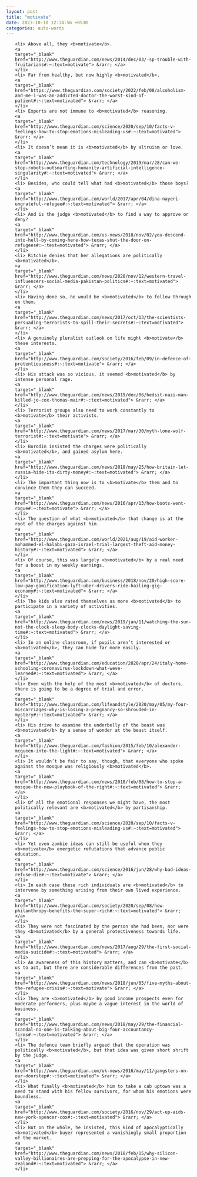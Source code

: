 ```yaml
---
layout: post
title: "motivate"
date: 2023-10-10 12:34:56 +0530
categories: auto-words
---
```

<ol>

    <li> Above all, they <b>motivate</b>.
    <a 
    target="_blank" 
    href="http://www.theguardian.com/news/2014/dec/03/-sp-trouble-with-fruitarians#:~:text=motivate"> &rarr; </a>
    </li>
    <li> Far from healthy, but now highly <b>motivated</b>.
    <a 
    target="_blank" 
    href="https://www.theguardian.com/society/2022/feb/08/alcoholism-and-me-i-was-an-addicted-doctor-the-worst-kind-of-patient#:~:text=motivated"> &rarr; </a>
    </li>
    <li> Experts are not immune to <b>motivated</b> reasoning.
    <a 
    target="_blank" 
    href="http://www.theguardian.com/science/2020/sep/10/facts-v-feelings-how-to-stop-emotions-misleading-us#:~:text=motivated"> &rarr; </a>
    </li>
    <li> It doesn’t mean it is <b>motivated</b> by altruism or love.
    <a 
    target="_blank" 
    href="http://www.theguardian.com/technology/2019/mar/28/can-we-stop-robots-outsmarting-humanity-artificial-intelligence-singularity#:~:text=motivated"> &rarr; </a>
    </li>
    <li> Besides, who could tell what had <b>motivated</b> those boys?
    <a 
    target="_blank" 
    href="http://www.theguardian.com/world/2017/apr/04/dina-nayeri-ungrateful-refugee#:~:text=motivated"> &rarr; </a>
    </li>
    <li> And is the judge <b>motivated</b> to find a way to approve or deny?
    <a 
    target="_blank" 
    href="http://www.theguardian.com/us-news/2018/nov/02/you-descend-into-hell-by-coming-here-how-texas-shut-the-door-on-refugees#:~:text=motivated"> &rarr; </a>
    </li>
    <li> Ritchie denies that her allegations are politically <b>motivated</b>.
    <a 
    target="_blank" 
    href="http://www.theguardian.com/news/2020/nov/12/western-travel-influencers-social-media-pakistan-politics#:~:text=motivated"> &rarr; </a>
    </li>
    <li> Having done so, he would be <b>motivated</b> to follow through on them.
    <a 
    target="_blank" 
    href="http://www.theguardian.com/news/2017/oct/13/the-scientists-persuading-terrorists-to-spill-their-secrets#:~:text=motivated"> &rarr; </a>
    </li>
    <li> A genuinely pluralist outlook on life might <b>motivate</b> these interests.
    <a 
    target="_blank" 
    href="http://www.theguardian.com/society/2016/feb/09/in-defence-of-pretentiousness#:~:text=motivate"> &rarr; </a>
    </li>
    <li> His attack was so vicious, it seemed <b>motivated</b> by intense personal rage.
    <a 
    target="_blank" 
    href="http://www.theguardian.com/news/2019/dec/06/bedsit-nazi-man-killed-jo-cox-thomas-mair#:~:text=motivated"> &rarr; </a>
    </li>
    <li> Terrorist groups also need to work constantly to <b>motivate</b> their activists.
    <a 
    target="_blank" 
    href="http://www.theguardian.com/news/2017/mar/30/myth-lone-wolf-terrorist#:~:text=motivate"> &rarr; </a>
    </li>
    <li> Borodin insisted the charges were politically <b>motivated</b>, and gained asylum here.
    <a 
    target="_blank" 
    href="http://www.theguardian.com/news/2018/may/25/how-britain-let-russia-hide-its-dirty-money#:~:text=motivated"> &rarr; </a>
    </li>
    <li> The important thing now is to <b>motivate</b> them and to convince them they can succeed.
    <a 
    target="_blank" 
    href="http://www.theguardian.com/news/2016/apr/13/how-boots-went-rogue#:~:text=motivate"> &rarr; </a>
    </li>
    <li> The question of what <b>motivated</b> that change is at the root of the charges against him.
    <a 
    target="_blank" 
    href="http://www.theguardian.com/world/2021/aug/19/aid-worker-mohammed-el-halabi-gaza-israel-trial-largest-theft-aid-money-history#:~:text=motivated"> &rarr; </a>
    </li>
    <li> Of course, this was largely <b>motivated</b> by a real need for a boost in my weekly earnings.
    <a 
    target="_blank" 
    href="http://www.theguardian.com/business/2018/nov/20/high-score-low-pay-gamification-lyft-uber-drivers-ride-hailing-gig-economy#:~:text=motivated"> &rarr; </a>
    </li>
    <li> The kids also rated themselves as more <b>motivated</b> to participate in a variety of activities.
    <a 
    target="_blank" 
    href="http://www.theguardian.com/news/2019/jan/11/watching-the-sun-not-the-clock-sleep-body-clocks-daylight-saving-time#:~:text=motivated"> &rarr; </a>
    </li>
    <li> In an online classroom, if pupils aren’t interested or <b>motivated</b>, they can hide far more easily.
    <a 
    target="_blank" 
    href="http://www.theguardian.com/education/2020/apr/24/italy-home-schooling-coronavirus-lockdown-what-weve-learned#:~:text=motivated"> &rarr; </a>
    </li>
    <li> Even with the help of the most <b>motivated</b> of doctors, there is going to be a degree of trial and error.
    <a 
    target="_blank" 
    href="http://www.theguardian.com/lifeandstyle/2020/may/05/my-four-miscarriages-why-is-losing-a-pregnancy-so-shrouded-in-mystery#:~:text=motivated"> &rarr; </a>
    </li>
    <li> His drive to examine the underbelly of the beast was <b>motivated</b> by a sense of wonder at the beast itself.
    <a 
    target="_blank" 
    href="http://www.theguardian.com/fashion/2015/feb/10/alexander-mcqueen-into-the-light#:~:text=motivated"> &rarr; </a>
    </li>
    <li> It wouldn’t be fair to say, though, that everyone who spoke against the mosque was religiously <b>motivated</b>.
    <a 
    target="_blank" 
    href="http://www.theguardian.com/news/2018/feb/08/how-to-stop-a-mosque-the-new-playbook-of-the-right#:~:text=motivated"> &rarr; </a>
    </li>
    <li> Of all the emotional responses we might have, the most politically relevant are <b>motivated</b> by partisanship.
    <a 
    target="_blank" 
    href="http://www.theguardian.com/science/2020/sep/10/facts-v-feelings-how-to-stop-emotions-misleading-us#:~:text=motivated"> &rarr; </a>
    </li>
    <li> Yet even zombie ideas can still be useful when they <b>motivate</b> energetic refutations that advance public education.
    <a 
    target="_blank" 
    href="http://www.theguardian.com/science/2016/jun/28/why-bad-ideas-refuse-die#:~:text=motivate"> &rarr; </a>
    </li>
    <li> In each case these rich individuals are <b>motivated</b> to intervene by something arising from their own lived experience.
    <a 
    target="_blank" 
    href="http://www.theguardian.com/society/2020/sep/08/how-philanthropy-benefits-the-super-rich#:~:text=motivated"> &rarr; </a>
    </li>
    <li> They were not fascinated by the person she had been, nor were they <b>motivated</b> by a general protectiveness towards life.
    <a 
    target="_blank" 
    href="http://www.theguardian.com/news/2017/aug/29/the-first-social-media-suicide#:~:text=motivated"> &rarr; </a>
    </li>
    <li> An awareness of this history matters, and can <b>motivate</b> us to act, but there are considerable differences from the past.
    <a 
    target="_blank" 
    href="http://www.theguardian.com/news/2018/jun/05/five-myths-about-the-refugee-crisis#:~:text=motivate"> &rarr; </a>
    </li>
    <li> They are <b>motivated</b> by good income prospects even for moderate performers, plus maybe a vague interest in the world of business.
    <a 
    target="_blank" 
    href="http://www.theguardian.com/news/2018/may/29/the-financial-scandal-no-one-is-talking-about-big-four-accountancy-firms#:~:text=motivated"> &rarr; </a>
    </li>
    <li> The defence team briefly argued that the operation was politically <b>motivated</b>, but that idea was given short shrift by the judge.
    <a 
    target="_blank" 
    href="http://www.theguardian.com/uk-news/2016/may/11/gangsters-on-our-doorstep#:~:text=motivated"> &rarr; </a>
    </li>
    <li> What finally <b>motivated</b> him to take a cab uptown was a need to stand with his fellow survivors, for whom his emotions were boundless.
    <a 
    target="_blank" 
    href="http://www.theguardian.com/society/2016/nov/29/act-up-aids-new-york-spencer-cox#:~:text=motivated"> &rarr; </a>
    </li>
    <li> But on the whole, he insisted, this kind of apocalyptically <b>motivated</b> buyer represented a vanishingly small proportion of the market.
    <a 
    target="_blank" 
    href="http://www.theguardian.com/news/2018/feb/15/why-silicon-valley-billionaires-are-prepping-for-the-apocalypse-in-new-zealand#:~:text=motivated"> &rarr; </a>
    </li>